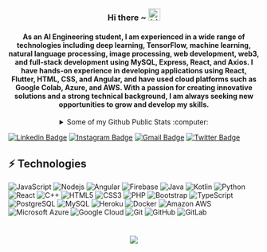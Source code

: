 
### <p align="center">Hi there ~ <img src="https://user-images.githubusercontent.com/1303154/88677602-1635ba80-d120-11ea-84d8-d263ba5fc3c0.gif" width="24px" alt="hi"></p>

#### <p align="center">As an AI Engineering student, I am experienced in a wide range of technologies including deep learning, TensorFlow, machine learning, natural language processing, image processing, web development, web3, and full-stack development using MySQL, Express, React, and Axios. I have hands-on experience in developing applications using React, Flutter, HTML, CSS, and Angular, and have used cloud platforms such as Google Colab, Azure, and AWS. With a passion for creating innovative solutions and a strong technical background, I am always seeking new opportunities to grow and develop my skills.</p>

<details>
  <summary align="center">Some of my Github Public Stats :computer:</summary>
  <p align="center"><img align="center" src="https://github-readme-stats.vercel.app/api?username=hpekkan&include_all_commits=true&count_private=true&show_icons=true&line_height=20&title_color=7A7ADB&icon_color=2234AE&text_color=D3D3D3&bg_color=0,000000,130F40" alt="hpekkan's Github Stats"></p>

  ![Profile Views](https://komarev.com/ghpvc/?username=hpekkan&color=blue)
  ----
  
</details>


[![Linkedin Badge](https://img.shields.io/badge/-hpekkan-blue?style=flat-square&logo=Linkedin&logoColor=white&link=https://www.linkedin.com/in/hpekkan/)](https://www.linkedin.com/in/hpekkan)
[![Instagram Badge](https://img.shields.io/badge/-huseyinpekkan-purple?style=flat-square&logo=instagram&logoColor=white&link=https://instagram.com/huseyinpekkan/)](https://instagram.com/huseyinpekkan)
[![Gmail Badge](https://img.shields.io/badge/-huseyinpekkan1163@gmail.com-c14438?style=flat-square&logo=Gmail&logoColor=white&link=mailto:huseyinpekkan1163@gmail.com)](mailto:huseyinpekkan1163@gmail.com)
[![Twitter Badge](https://img.shields.io/badge/-@huseyinpekkan-00acee?style=flat&logo=Twitter&logoColor=white)](https://twitter.com/intent/follow?screen_name=huseyinpekkan "Follow on Twitter")

## ⚡ Technologies
![JavaScript](https://img.shields.io/badge/-JavaScript-black?style=flat-square&logo=javascript)
![Nodejs](https://img.shields.io/badge/-Nodejs-black?style=flat-square&logo=Node.js)
![Angular](https://img.shields.io/badge/Angular-06062C?style=flat-square&logo=angular)
![Firebase](https://img.shields.io/badge/Firebase-black?style=flat-square&logo=firebase)
![Java](https://img.shields.io/badge/Java-orange?style=flat-square&logo=java)
![Kotlin]( https://img.shields.io/badge/Kotlin-black?style=flat-square&logo=kotlin)
![Python](https://img.shields.io/badge/-Python-black?style=flat-square&logo=Python)
![React](https://img.shields.io/badge/-React-black?style=flat-square&logo=react)
![C++](https://img.shields.io/badge/-C++-00599C?style=flat-square&logo=c)
![HTML5](https://img.shields.io/badge/-HTML5-E34F26?style=flat-square&logo=html5&logoColor=white)
![CSS3](https://img.shields.io/badge/-CSS3-1572B6?style=flat-square&logo=css3)
![PHP](https://img.shields.io/badge/PHP-black?style=flat-square&logo=php)
![Bootstrap](https://img.shields.io/badge/-Bootstrap-563D7C?style=flat-square&logo=bootstrap)
![TypeScript](https://img.shields.io/badge/-TypeScript-007ACC?style=flat-square&logo=typescript)
![PostgreSQL](https://img.shields.io/badge/-PostgreSQL-336791?style=flat-square&logo=postgresql)
![MySQL](https://img.shields.io/badge/-MySQL-black?style=flat-square&logo=mysql)
![Heroku](https://img.shields.io/badge/-Heroku-430098?style=flat-square&logo=heroku)
![Docker](https://img.shields.io/badge/-Docker-black?style=flat-square&logo=docker)
![Amazon AWS](https://img.shields.io/badge/Amazon%20AWS-232F3E?style=flat-square&logo=amazon-aws)
![Microsoft Azure](https://img.shields.io/badge/Microsoft%20Azure-232F7E?style=flat-square&logo=microsoft-azure)
![Google Cloud](https://img.shields.io/badge/Google%20Cloud-black?style=flat-square&logo=google-cloud)
![Git](https://img.shields.io/badge/-Git-black?style=flat-square&logo=git)
![GitHub](https://img.shields.io/badge/-GitHub-181717?style=flat-square&logo=github)
![GitLab](https://img.shields.io/badge/-GitLab-FCA121?style=flat-square&logo=gitlab)

# <p align="center">![](https://komarev.com/ghpvc/?username=hpekkan)</p> </br>
